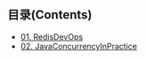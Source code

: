 ## 目录(Contents)

- [01. RedisDevOps](notes/RedisDevOps/SUMMARY.md)
- [02. JavaConcurrencyInPractice](notes/JavaConcurrencyInPractice/SUMMARY.md)

